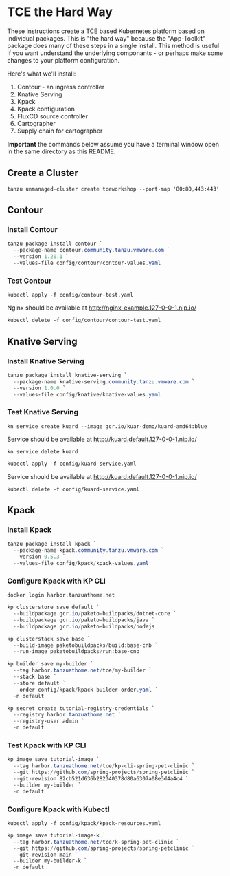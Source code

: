 # TCE the Hard Way

These instructions create a TCE based Kubernetes platform based on individual packages.
This is "the hard way" because the "App-Toolkit" package does many of these steps in a
single install. This method is useful if you want understand the underlying componants -
or perhaps make some changes to your platform configuration.

Here's what we'll install:

1. Contour - an ingress controller
1. Knative Serving
1. Kpack
1. Kpack configuration
1. FluxCD source controller
1. Cartographer
1. Supply chain for cartographer

**Important** the commands below assume you have a terminal window open in the same directory as this README.

## Create a Cluster

```shell
tanzu unmanaged-cluster create tceworkshop --port-map '80:80,443:443'
```

## Contour
### Install Contour

```powershell
tanzu package install contour `
  --package-name contour.community.tanzu.vmware.com `
  --version 1.20.1 `
  --values-file config/contour/contour-values.yaml
```

### Test Contour

```shell
kubectl apply -f config/contour-test.yaml
```

Nginx should be available at http://nginx-example.127-0-0-1.nip.io/

```shell
kubectl delete -f config/contour/contour-test.yaml
```

## Knative Serving
### Install Knative Serving

```powershell
tanzu package install knative-serving `
  --package-name knative-serving.community.tanzu.vmware.com `
  --version 1.0.0 `
  --values-file config/knative/knative-values.yaml
```

### Test Knative Serving

```shell
kn service create kuard --image gcr.io/kuar-demo/kuard-amd64:blue
```

Service should be available at http://kuard.default.127-0-0-1.nip.io/

```shell
kn service delete kuard
```

```shell
kubectl apply -f config/kuard-service.yaml
```

Service should be available at http://kuard.default.127-0-0-1.nip.io/

```shell
kubectl delete -f config/kuard-service.yaml
```

## Kpack
### Install Kpack

```powershell
tanzu package install kpack `
  --package-name kpack.community.tanzu.vmware.com `
  --version 0.5.3 `
  --values-file config/kpack/kpack-values.yaml
```

### Configure Kpack with KP CLI

```shell
docker login harbor.tanzuathome.net
```

```powershell
kp clusterstore save default `
  --buildpackage gcr.io/paketo-buildpacks/dotnet-core `
  --buildpackage gcr.io/paketo-buildpacks/java `
  --buildpackage gcr.io/paketo-buildpacks/nodejs
```

```powershell
kp clusterstack save base `
  --build-image paketobuildpacks/build:base-cnb `
  --run-image paketobuildpacks/run:base-cnb
```

```powershell
kp builder save my-builder `
  --tag harbor.tanzuathome.net/tce/my-builder `
  --stack base `
  --store default `
  --order config/kpack/kpack-builder-order.yaml `
  -n default
```

```powershell
kp secret create tutorial-registry-credentials `
  --registry harbor.tanzuathome.net `
  --registry-user admin `
  -n default
```

### Test Kpack with KP CLI

```powershell
kp image save tutorial-image `
  --tag harbor.tanzuathome.net/tce/kp-cli-spring-pet-clinic `
  --git https://github.com/spring-projects/spring-petclinic `
  --git-revision 82cb521d636b282340378d80a6307a08e3d4a4c4 `
  --builder my-builder `
  -n default
```

### Configure Kpack with Kubectl

```shell
kubectl apply -f config/kpack/kpack-resources.yaml
```

```powershell
kp image save tutorial-image-k `
  --tag harbor.tanzuathome.net/tce/k-spring-pet-clinic `
  --git https://github.com/spring-projects/spring-petclinic `
  --git-revision main `
  --builder my-builder-k `
  -n default
```
